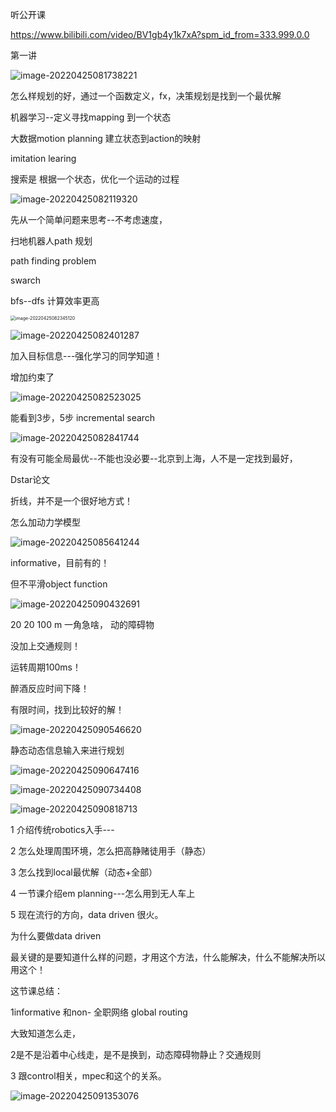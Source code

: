 听公开课

https://www.bilibili.com/video/BV1gb4y1k7xA?spm_id_from=333.999.0.0

第一讲

![image-20220425081738221](/Users/lixiang/Documents/typora/learn/0415learnthing/planning.assets/image-20220425081738221.png)

怎么样规划的好，通过一个函数定义，fx，决策规划是找到一个最优解



机器学习--定义寻找mapping 到一个状态

大数据motion planning 建立状态到action的映射

imitation learing



搜索是 根据一个状态，优化一个运动的过程

![image-20220425082119320](/Users/lixiang/Documents/typora/learn/0415learnthing/planning.assets/image-20220425082119320.png)

先从一个简单问题来思考--不考虑速度，

扫地机器人path 规划

path finding problem

swarch

bfs--dfs 计算效率更高

<img src="/Users/lixiang/Documents/typora/learn/0415learnthing/planning.assets/image-20220425082345120.png" alt="image-20220425082345120" style="zoom:50%;" />

![image-20220425082401287](/Users/lixiang/Documents/typora/learn/0415learnthing/planning.assets/image-20220425082401287.png)

加入目标信息---强化学习的同学知道！

增加约束了

![image-20220425082523025](/Users/lixiang/Documents/typora/learn/0415learnthing/planning.assets/image-20220425082523025.png)

能看到3步，5步   incremental search

![image-20220425082841744](/Users/lixiang/Documents/typora/learn/0415learnthing/planning.assets/image-20220425082841744.png)

有没有可能全局最优--不能也没必要--北京到上海，人不是一定找到最好，

Dstar论文

折线，并不是一个很好地方式！

怎么加动力学模型

![image-20220425085641244](/Users/lixiang/Documents/typora/learn/0415learnthing/planning.assets/image-20220425085641244.png)



informative，目前有的！

但不平滑object function

![image-20220425090432691](/Users/lixiang/Documents/typora/learn/0415learnthing/planning.assets/image-20220425090432691.png)

20 20 100 m 一角急啥， 动的障碍物

没加上交通规则！

运转周期100ms！

醉酒反应时间下降！

有限时间，找到比较好的解！

![image-20220425090546620](/Users/lixiang/Documents/typora/learn/0415learnthing/planning.assets/image-20220425090546620.png)

静态动态信息输入来进行规划

![image-20220425090647416](/Users/lixiang/Documents/typora/learn/0415learnthing/planning.assets/image-20220425090647416.png)



![image-20220425090734408](/Users/lixiang/Documents/typora/learn/0415learnthing/planning.assets/image-20220425090734408.png)

![image-20220425090818713](/Users/lixiang/Documents/typora/learn/0415learnthing/planning.assets/image-20220425090818713.png)



1 介绍传统robotics入手---

2 怎么处理周围环境，怎么把高静赌徒用手（静态）

3 怎么找到local最优解（动态+全部）

4 一节课介绍em planning---怎么用到无人车上

5 现在流行的方向，data driven 很火。

为什么要做data driven 

最关键的是要知道什么样的问题，才用这个方法，什么能解决，什么不能解决所以用这个！

这节课总结：

1informative 和non- 全职网络  global routing

大致知道怎么走，

2是不是沿着中心线走，是不是换到，动态障碍物静止？交通规则

3 跟control相关，mpec和这个的关系。

![image-20220425091353076](/Users/lixiang/Documents/typora/learn/0415learnthing/planning.assets/image-20220425091353076.png)

